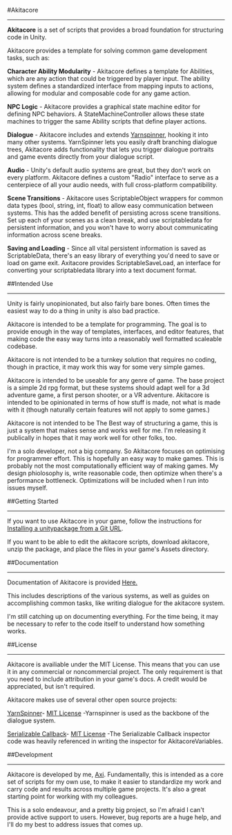 #Akitacore

-----
**Akitacore** is a set of scripts that provides a broad foundation for structuring code in Unity.

Akitacore provides a template for solving common game development tasks, such as:

**Character Ability Modularity** - Akitacore defines a template for Abilities, which are any action that could be triggered by player input. The ability system defines a standardized interface from mapping inputs to actions, allowing for modular and composable code for any game action.

**NPC Logic** - Akitacore provides a graphical state machine editor for defining NPC behaviors. A StateMachineController allows these state machines to trigger the same Ability scripts that define player actions.

**Dialogue** - Akitacore includes and extends [Yarnspinner](https://yarnspinner.dev/), hooking it into many other systems. YarnSpinner lets you easily draft branching dialogue trees, Akitacore adds functionality that lets you trigger dialogue portraits and game events directly from your dialogue script. 

**Audio** - Unity's default audio systems are great, but they don't work on every platform. Akitacore defines a custom "Radio" interface to serve as a centerpiece of all your audio needs, with full cross-platform compatibility.

**Scene Transitions** - Akitacore uses ScriptableObject wrappers for common data types (bool, string, int, float) to allow easy communication between systems. This has the added benefit of persisting across scene transitions. Set up each of your scenes as a clean break, and use scriptabledata for persistent information, and you won't have to worry about communicating information across scene breaks.

**Saving and Loading** - Since all vital persistent information is saved as ScriptableData, there's an easy library of everything you'd need to save or load on game exit. Axitacore provides ScriptableSaveLoad, an interface for converting your scriptabledata library into a text document format.


##Intended Use

------

Unity is fairly unopinionated, but also fairly bare bones. Often times the easiest way to do a thing in unity is also bad practice.

Akitacore is intended to be a template for programming. The goal is to provide enough in the way of templates, interfaces, and editor features, that making code the easy way turns into a reasonably well formatted scaleable codebase.

Akitacore is not intended to be a turnkey solution that requires no coding, though in practice, it may work this way for some very simple games.

Akitacore is intended to be useable for any genre of game. The base project is a simple 2d rpg format, but these systems should adapt well for a 3d adventure game, a first person shooter, or a VR adventure. Akitacore is intended to be opinionated in terms of how stuff is made, not what is made with it (though naturally certain features will not apply to some games.)

Akitacore is not intended to be The Best way of structuring a game, this is just a system that makes sense and works well for me. I'm releasing it publically in hopes that it may work well for other folks, too.

I'm a solo developer, not a big company. So Akitacore focuses on optimising for programmer effort. This is hopefully an easy way to make games. This is probably not the most computationally efficient way of making games. My design phiolosophy is, write reasonable code, then optimize when there's a performance bottleneck. Optimizations will be included when I run into issues myself.

##Getting Started

------

If you want to use Akitacore in your game, follow the instructions for [Installing a unitypackage from a Git URL](https://docs.unity3d.com/Manual/upm-ui-giturl.html).

If you want to be able to edit the akitacore scripts, download akitacore, unzip the package, and place the files in your game's Assets directory. 


##Documentation

-------

Documentation of Akitacore is provided [Here.](https://www.axiakita.com/documentation/akitacore)

This includes descriptions of the various systems, as well as guides on accomplishing common tasks, like writing dialogue for the akitacore system.

I'm still catching up on documenting everything. For the time being, it may be necessary to refer to the code itself to understand how something works.

##License

------

Akitacore is availiable under the MIT License. This means that you can use it in any commercial or noncommercial project. The only requirement is that you need to include attribution in your game's docs. A credit would be appreciated, but isn't required.

Akitacore makes use of several other open source projects:

[YarnSpinner](https://github.com/YarnSpinnerTool/YarnSpinner-Unity)- [MIT License](https://github.com/YarnSpinnerTool/YarnSpinner-Unity/blob/main/LICENSE.md)
-Yarnspinner is used as the backbone of the dialogue system.

[Serializable Callback](https://github.com/Siccity/SerializableCallback)- [MIT License](https://github.com/Siccity/SerializableCallback/blob/master/LICENSE.md)
-The Serializable Callback inspector code was heavily referenced in writing the inspector for AkitacoreVariables.


##Development

------

Akitacore is developed by me, [Axi](https://www.axiakita.com). Fundamentally, this is intended as a core set of scripts for my own use, to make it easier to standardize my work and carry code and results across multiple game projects. It's also a great starting point for working with my colleagues.

This is a solo endeavour, and a pretty big project, so I'm afraid I can't provide active support to users. However, bug reports are a huge help, and I'll do my best to address issues that comes up.

